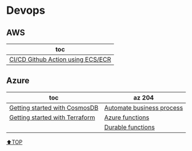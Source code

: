 # Devops

## AWS

| toc                                                          |
| ------------------------------------------------------------ |
| [CI/CD Github Action using ECS/ECR](AWS/ci_github_action.md) |

## Azure

| toc                                                  | az 204                                                |
| ---------------------------------------------------- | ----------------------------------------------------- |
| [Getting started with CosmosDB](Azure/cosmosdb.md)   | [Automate business process](Azure/az204/az204p1m1.md) |
| [Getting started with Terraform](Azure/terraform.md) | [Azure functions](Azure/az204/az204p1m2.md)           |
|                                                      | [Durable functions](Azure/az204/az204p1m3.md)         |

[⬆TOP](#Devops)
